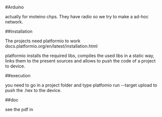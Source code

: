 #Arduino

actually for moteino chps. They have radio so we try to make a ad-hoc network.

##installation

The projects need platformio to work
 docs.platformio.org/en/latest/installation.html

platformio installs the required libs, compiles the used libs in a static way, links them to the present sources and allows to push the code of a project to device.

##execution

you need to go in a project folder and type
 platfomio run --target upload
to push the .hex to the device.

##doc

see the pdf in 
